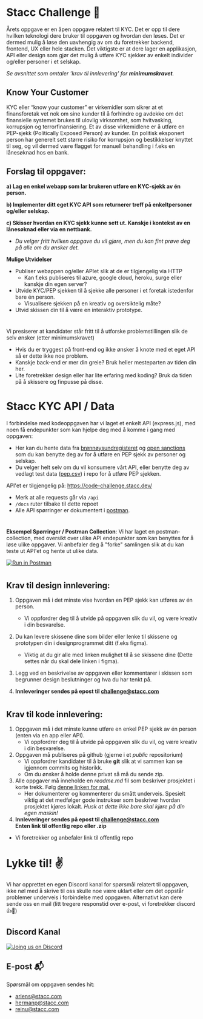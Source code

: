 # Stacc Challenge 📝

Årets oppgave er en åpen oppgave relatert til KYC. Det er opp til dere hvilken teknologi dere bruker til oppgaven og hvordan den løses. Det er dermed mulig å løse den uavhengig av om du foretrekker backend, frontend, UX eller hele stacken.
Det viktigste er at dere lager en applikasjon, API eller design som gjør det mulig å utføre KYC sjekker av enkelt individer og/eller personer i et selskap.

_Se avsnittet som omtaler 'krav til innlevering' for **minimumskravet**._

## Know Your Customer

KYC eller “know your customer” er virkemidler som sikrer at et finansforetak vet nok om sine kunder til å forhindre og avdekke om det finansielle systemet brukes til ulovlig virksomhet, som hvitvasking, korrupsjon og terrorfinansiering. Et av disse virkemidlene er å utføre en PEP-sjekk (Politically Exposed Person) av kunder. En politisk eksponert person har generelt sett større risiko for korrupsjon og bestikkelser knyttet til seg, og vil dermed være flagget for manuell behandling i f.eks en lånesøknad hos en bank.

## Forslag til oppgaver:

**a) Lag en enkel webapp som lar brukeren utføre en KYC-sjekk av én person.**

**b) Implementer ditt eget KYC API som returnerer treff på enkeltpersoner og/eller selskap.**

**c) Skisser hvordan en KYC sjekk kunne sett ut. Kanskje i kontekst av en lånesøknad eller via en nettbank.**

- _Du velger fritt hvilken oppgave du vil gjøre, men du kan fint prøve deg på alle om du ønsker det._

**Mulige Utvidelser**

- Publiser webappen og/eller APIet slik at de er tilgjengelig via HTTP
  - Kan f.eks publiseres til azure, google cloud, heroku, surge eller kanskje din egen server?
- Utvide KYC/PEP sjekken til å sjekke alle personer i et foretak istedenfor bare én person.
  - Visualisere sjekken på en kreativ og oversiktelig måte?
- Utvid skissen din til å være en interaktiv prototype.

#

Vi presiserer at kandidater står fritt til å utforske problemstillingen slik de selv ønsker (etter minimumskravet)

- Hvis du er tryggest på front-end og ikke ønsker å knote med et eget API så er dette ikke noe problem.
- Kanskje back-end er mer din greie? Bruk heller mesteparten av tiden din her.
- Lite foretrekker design eller har lite erfaring med koding? Bruk da tiden på å skissere og finpusse på disse.

# Stacc KYC API / Data

I forbindelse med kodeoppgaven har vi laget et enkelt API (express.js), med noen få endepunkter som kan hjelpe deg med å komme i gang med oppgaven:

- Her kan du hente data fra [brønnøysundregisteret](https://www.brreg.no/) og [open sanctions](http://opensanctions.org/) som du kan benytte deg av for å utføre en PEP sjekk av personer og selskap.
- Du velger helt selv om du vil konsumere vårt API, eller benytte deg av vedlagt test data ([pep.csv](https://raw.githubusercontent.com/hpl002/stacc-code-challenge-public/master/pep.csv)) i repo for å utføre PEP sjekken.

API'et er tilgjengelig på: https://code-challenge.stacc.dev/

- Merk at alle requests går via `/api`
- `/docs` ruter tilbake til dette repoet
- Alle API spørringer er dokumentert i [postman](https://www.postman.com/).

#

**Eksempel Spørringer / Postman Collection**: Vi har laget en postman-collection, med oversikt over ulike API endepunkter som kan benyttes for å løse ulike oppgaver. Vi anbefaler deg å "forke" samlingen slik at du kan teste ut API'et og hente ut ulike data.

[![Run in Postman](https://run.pstmn.io/button.svg)](https://app.getpostman.com/run-collection/16040688-74d4dc53-b65b-457c-8865-b5c4d6d4fdc5?action=collection%2Ffork&collection-url=entityId%3D16040688-74d4dc53-b65b-457c-8865-b5c4d6d4fdc5%26entityType%3Dcollection%26workspaceId%3Df408e47c-588c-4301-ba9f-6838a7f3b57a)

#

## Krav til design innlevering:

1. Oppgaven må i det minste vise hvordan en PEP sjekk kan utføres av én person.
   - Vi oppfordrer deg til å utvide på oppgaven slik du vil, og være kreativ i din besvarelse.
2. Du kan levere skissene dine som bilder eller lenke til skissene og prototypen din i designprogrammet ditt (f.eks figma).
   - Viktig at du gir alle med linken mulighet til å se skissene dine (Dette settes når du skal dele linken i figma).
3. Legg ved en beskrivelse av oppgaven eller kommentarer i skissen som begrunner design beslutninger og hva du har tenkt på.

4. **Innleveringer sendes på epost til challenge@stacc.com**

#

## Krav til kode innlevering:

1. Oppgaven må i det minste kunne utføre en enkel PEP sjekk av én person (enten via en app eller API).
   - Vi oppfordrer deg til å utvide på oppgaven slik du vil, og være kreativ i din besvarelse.
2. Oppgaven må publiseres på github (gjerne i et _public_ repositorium)
   - Vi oppfordrer kandidater til å bruke **git** slik at vi sammen kan se igjennom commits og historikk.
   - Om du ønsker å holde denne privat så må du sende zip.
3. Alle oppgaver må inneholde en _readme.md_ fil som beskriver prosjektet i korte trekk. Følg [denne linken for mal.](https://github.com/hpl002/stacc-code-challenge-public/blob/master/readmeTemplate.md)
   - Her dokumenterer og kommenterer du smått underveis. Spesielt viktig at det medfølger gode instrukser som beskriver hvordan prosjektet kjøres lokalt.
     _Husk at dette ikke bare skal kjøre på din egen maskin!_
4. **Innleveringer sendes på epost til challenge@stacc.com**  
   **Enten link til offentlig repo eller .zip**

- Vi foretrekker og anbefaler link til offentlig repo

# Lykke til! ✌️

Vi har opprettet en egen Discord kanal for spørsmål relatert til oppgaven, ikke nøl med å skrive til oss skulle noe være uklart eller om det oppstår problemer underveis i forbindelse med oppgaven. Alternativt kan dere sende oss en mail (litt tregere responstid over e-post, vi foretrekker discord 👍🙂)

## Discord Kanal

[![Joing us on Discord](https://assets-global.website-files.com/6257adef93867e50d84d30e2/62594fddd654fc29fcc07359_cb48d2a8d4991281d7a6a95d2f58195e.svg)](https://discord.gg/s2RyPJvBqQ)

## E-post 📬

Spørsmål om oppgaven sendes hit:

- ariens@stacc.com
- hermanp@stacc.com
- reinu@stacc.com
